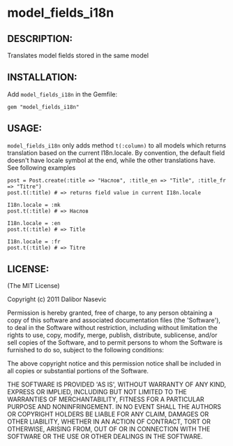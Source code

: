 # model_fields_i18n

## DESCRIPTION:

  Translates model fields stored in the same model

## INSTALLATION:

Add `model_fields_i18n` in the Gemfile:

    gem "model_fields_i18n"

## USAGE:

`model_fields_i18n` only adds method `t(:column)` to all models which returns translation based on the current I18n.locale. By convention, the default field doesn't have locale symbol at the end, while the other translations have. See following examples

    post = Post.create(:title => "Наслов", :title_en => "Title", :title_fr => "Titre")
    post.t(:title) # => returns field value in current I18n.locale

    I18n.locale = :mk
    post.t(:title) # => Наслов

    I18n.locale = :en
    post.t(:title) # => Title

    I18n.locale = :fr
    post.t(:title) # => Titre

## LICENSE:

(The MIT License)

Copyright (c) 2011 Dalibor Nasevic

Permission is hereby granted, free of charge, to any person obtaining
a copy of this software and associated documentation files (the
'Software'), to deal in the Software without restriction, including
without limitation the rights to use, copy, modify, merge, publish,
distribute, sublicense, and/or sell copies of the Software, and to
permit persons to whom the Software is furnished to do so, subject to
the following conditions:

The above copyright notice and this permission notice shall be
included in all copies or substantial portions of the Software.

THE SOFTWARE IS PROVIDED 'AS IS', WITHOUT WARRANTY OF ANY KIND,
EXPRESS OR IMPLIED, INCLUDING BUT NOT LIMITED TO THE WARRANTIES OF
MERCHANTABILITY, FITNESS FOR A PARTICULAR PURPOSE AND NONINFRINGEMENT.
IN NO EVENT SHALL THE AUTHORS OR COPYRIGHT HOLDERS BE LIABLE FOR ANY
CLAIM, DAMAGES OR OTHER LIABILITY, WHETHER IN AN ACTION OF CONTRACT,
TORT OR OTHERWISE, ARISING FROM, OUT OF OR IN CONNECTION WITH THE
SOFTWARE OR THE USE OR OTHER DEALINGS IN THE SOFTWARE.
